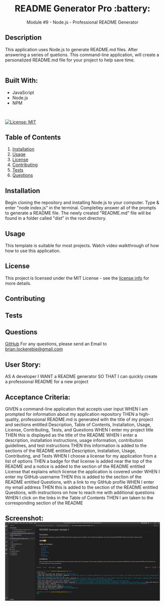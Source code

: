 <h1 align="center">README Generator Pro  :battery: </h1> 
<p align="center">Module #9 - Node.js - Professional README Generator</p>


## Description
  This application uses Node.js to generate README.md files. After answering a series of quetions. This command-line application, will create a personalized README.md file for your project to help save time.
  <br/>
  <br/>

## Built With:
  * JavaScript
  * Node.js
  * NPM
  <br/>


  [![License: MIT](https://img.shields.io/badge/License-MIT-yellow.svg)](https://opensource.org/licenses/MIT)

  ## Table of Contents
  
  1. [ Installation ](#installation)
  2. [ Usage ](#usage)
  3. [ License ](#license)
  4. [ Contributing ](#contributing)
  5. [ Tests ](#tests)
  6. [ Questions ](#questions)
  

  <a name="installation"></a>
  ## Installation
  Begin cloning the repository and installing Node.js to your computer. Type & enter "node index.js" in the terminal. Completley answer all of the prompts to generate a README file. The newly created "README.md" file will be found in a folder called "dist" in the root directory.

  <a name="usage"></a>

  ## Usage
  This template is suitable for most projects. Watch video walkthrough of how how to use this application.

  
  <a name="license"></a>

  ## License
  This project is licensed under the MIT License - see the [license info](https://opensource.org/licenses/MIT) for more details.
  

  <a name="contributing"></a>

  ## Contributing

  <a name="tests"></a>

  ## Tests

  <a name="questions"></a>
  
  ## Questions

  [GitHub](https://github.com/brianlockerbie)
  For any questions, please send an Email to [brian.lockerebie@gmail.com](mailto:brian.lockerebie@gmail.com)

## User Story:
AS A developer
I WANT a README generator
SO THAT I can quickly create a professional README for a new project

## Acceptance Criteria:
GIVEN a command-line application that accepts user input
WHEN I am prompted for information about my application repository
THEN a high-quality, professional README.md is generated with the title of my project and sections entitled Description, Table of Contents, Installation, Usage, License, Contributing, Tests, and Questions
WHEN I enter my project title
THEN this is displayed as the title of the README
WHEN I enter a description, installation instructions, usage information, contribution guidelines, and test instructions
THEN this information is added to the sections of the README entitled Description, Installation, Usage, Contributing, and Tests
WHEN I choose a license for my application from a list of options
THEN a badge for that license is added near the top of the README and a notice is added to the section of the README entitled License that explains which license the application is covered under
WHEN I enter my GitHub username
THEN this is added to the section of the README entitled Questions, with a link to my GitHub profile
WHEN I enter my email address
THEN this is added to the section of the README entitled Questions, with instructions on how to reach me with additional questions
WHEN I click on the links in the Table of Contents
THEN I am taken to the corresponding section of the README

## Screenshot: <img src="readme-sample.png">
